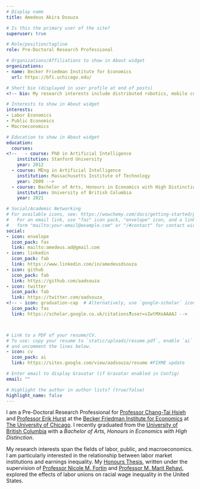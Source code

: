 ```yaml
---
# Display name
title: Amedeus Akira Dsouza

# Is this the primary user of the site?
superuser: true

# Role/position/tagline
role: Pre-Doctoral Research Professional

# Organizations/Affiliations to show in About widget
organizations:
- name: Becker Friedman Institute for Economics
  url: https://bfi.uchicago.edu/

# Short bio (displayed in user profile at end of posts)
<!-- bio: My research interests include distributed robotics, mobile computing and programmable matter. -->

# Interests to show in About widget
interests:
- Labor Economics
- Public Economics
- Macroeconomics

# Education to show in About widget
education:
  courses:
<!--   - course: PhD in Artificial Intelligence
    institution: Stanford University
    year: 2012
  - course: MEng in Artificial Intelligence
    institution: Massachusetts Institute of Technology
    year: 2009 -->
  - course: Bachelor of Arts, Honours in Economics with High Distinction
    institution: University of British Columbia
    year: 2021

# Social/Academic Networking
# For available icons, see: https://wowchemy.com/docs/getting-started/page-builder/#icons
#   For an email link, use "fas" icon pack, "envelope" icon, and a link in the
#   form "mailto:your-email@example.com" or "/#contact" for contact widget.
social:
- icon: envelope
  icon_pack: fas
  link: mailto:amedeus.ad@gmail.com
- icon: linkedin
  icon_pack: fab
  link: https://www.linkedin.com/in/amedeusdsouza  
- icon: github
  icon_pack: fab
  link: https://github.com/aadsouza  
- icon: twitter
  icon_pack: fab
  link: https://twitter.com/aadsouza_
<!-- - icon: graduation-cap  # Alternatively, use `google-scholar` icon from `ai` icon pack
  icon_pack: fas
  link: https://scholar.google.co.uk/citations?user=sIwtMXoAAAAJ -->



# Link to a PDF of your resume/CV.
# To use: copy your resume to `static/uploads/resume.pdf`, enable `ai` icons in `params.toml`, 
# and uncomment the lines below.
- icon: cv
  icon_pack: ai
  link: https://sites.google.com/view/aadsouza/resume #FIXME update

# Enter email to display Gravatar (if Gravatar enabled in Config)
email: ""

# Highlight the author in author lists? (true/false)
highlight_name: false
---
```


I am a Pre-Doctoral Research Professional for [Professor Chang-Tai Hsieh](https://www.chicagobooth.edu/faculty/directory/h/chang-tai-hsieh) and [Professor Erik Hurst](https://www.chicagobooth.edu/faculty/directory/h/erik-hurst) at the [Becker Friedman Institute for Economics](https://bfi.uchicago.edu) at [The University of Chicago](https://www.uchicago.edu). I recently graduated from the [University of British Columbia](https://www.ubc.ca) with a *Bachelor of Arts, Honours in Economics with High Distinction*. 

My research interests span the fields of labor, public, and macroeconomics. I am particularly interested in the relationship between labor market institutions and earnings inequality. My [Honours Thesis](https://aadsouza.github.io/econ499/Labor_Unions_and_Racial_Wage_Inequality.pdf), written under the supervision of [Professor Nicole M. Fortin](https://economics.ubc.ca/faculty-and-staff/nicole-fortin/) and [Professor M. Marit Rehavi](https://economics.ubc.ca/faculty-and-staff/marit-rehavi/), explored the effects of labor unions on racial wage inequality in the United States.

<!-- {{< icon name="download" pack="fas" >}} Download my {{< staticref "uploads/demo_resume.pdf" "newtab" >}}resumé{{< /staticref >}}. -->
